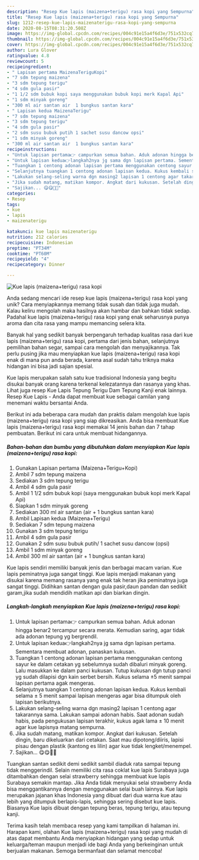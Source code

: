 ```yaml
---
description: "Resep Kue lapis (maizena+terigu) rasa kopi yang Sempurna"
title: "Resep Kue lapis (maizena+terigu) rasa kopi yang Sempurna"
slug: 1212-resep-kue-lapis-maizenaterigu-rasa-kopi-yang-sempurna
date: 2020-08-15T08:31:20.508Z
image: https://img-global.cpcdn.com/recipes/004c91e15a4f6d3e/751x532cq70/kue-lapis-maizenaterigu-rasa-kopi-foto-resep-utama.jpg
thumbnail: https://img-global.cpcdn.com/recipes/004c91e15a4f6d3e/751x532cq70/kue-lapis-maizenaterigu-rasa-kopi-foto-resep-utama.jpg
cover: https://img-global.cpcdn.com/recipes/004c91e15a4f6d3e/751x532cq70/kue-lapis-maizenaterigu-rasa-kopi-foto-resep-utama.jpg
author: Lura Glover
ratingvalue: 4.8
reviewcount: 5
recipeingredient:
- " Lapisan pertama MaizenaTeriguKopi"
- "7 sdm tepung maizena"
- "3 sdm tepung terigu"
- "4 sdm gula pasir"
- "1 1/2 sdm bubuk kopi saya menggunakan bubuk kopi merk Kapal Api"
- "1 sdm minyak goreng"
- "300 ml air santan air  1 bungkus santan kara"
- " Lapisan kedua MaizenaTerigu"
- "7 sdm tepung maizena"
- "3 sdm tepung terigu"
- "4 sdm gula pasir"
- "2 sdm susu bubuk putih 1 sachet susu dancow opsi"
- "1 sdm minyak goreng"
- "300 ml air santan air  1 bungkus santan kara"
recipeinstructions:
- "Untuk lapisan pertama👉 campurkan semua bahan. Aduk adonan hingga benar2 tercampur secara merata. Kemudian saring, agar tidak ada adonan tepung yg bergrendil."
- "Untuk lapisan kedua👉langkah2nya jg sama dgn lapisan pertama. Sementara membuat adonan, panaskan kukusan."
- "Tuangkan 1 centong adonan lapisan pertama menggunakan centong sayur ke dalam cetakan yg sebelumnya sudah dibaluri minyak goreng. Lalu masukkan ke dalam panci kukusan. Tutup kukusan dgn tutup panci yg sudah dilapisi dgn kain serbet bersih. Kukus selama ±5 menit sampai lapisan pertama agak mengeras."
- "Selanjutnya tuangkan 1 centong adonan lapisan kedua. Kukus kembali selama ± 5 menit sampai lapisan mengeras agar bisa ditumpuk oleh lapisan berikutnya."
- "Lakukan selang-seling warna dgn masing2 lapisan 1 centong agar takarannya sama. Lakukan sampai adonan habis. Saat adonan sudah habis, pada pengukusan lapisan terakhir, kukus agak lama ± 10 menit agar kue lapisnya matang sempurna."
- "Jika sudah matang, matikan kompor. Angkat dari kukusan. Setelah dingin, baru dikeluarkan dari cetakan. Saat mau dipotong/diiris, lapisi pisau dengan plastik (kantong es lilin) agar kue tidak lengket/menempel."
- "Sajikan... 😋😋🍰🥞"
categories:
- Resep
tags:
- kue
- lapis
- maizenaterigu

katakunci: kue lapis maizenaterigu 
nutrition: 212 calories
recipecuisine: Indonesian
preptime: "PT34M"
cooktime: "PT60M"
recipeyield: "4"
recipecategory: Dinner

---
```



![Kue lapis (maizena+terigu) rasa kopi](https://img-global.cpcdn.com/recipes/004c91e15a4f6d3e/751x532cq70/kue-lapis-maizenaterigu-rasa-kopi-foto-resep-utama.jpg)

Anda sedang mencari ide resep kue lapis (maizena+terigu) rasa kopi yang unik? Cara menyiapkannya memang tidak susah dan tidak juga mudah. Kalau keliru mengolah maka hasilnya akan hambar dan bahkan tidak sedap. Padahal kue lapis (maizena+terigu) rasa kopi yang enak seharusnya punya aroma dan cita rasa yang mampu memancing selera kita.

Banyak hal yang sedikit banyak berpengaruh terhadap kualitas rasa dari kue lapis (maizena+terigu) rasa kopi, pertama dari jenis bahan, selanjutnya pemilihan bahan segar, sampai cara mengolah dan menyajikannya. Tak perlu pusing jika mau menyiapkan kue lapis (maizena+terigu) rasa kopi enak di mana pun anda berada, karena asal sudah tahu triknya maka hidangan ini bisa jadi sajian spesial.

Kue lapis merupakan salah satu kue tradisional Indonesia yang begitu disukai banyak orang karena terkenal kelezatannya dan rasanya yang khas. Lihat juga resep Kue Lapis Tepung Terigu Dam Tepung Kanji enak lainnya. Resep Kue Lapis - Anda dapat membuat kue sebagai camilan yang menemani waktu bersantai Anda.


Berikut ini ada beberapa cara mudah dan praktis dalam mengolah kue lapis (maizena+terigu) rasa kopi yang siap dikreasikan. Anda bisa membuat Kue lapis (maizena+terigu) rasa kopi memakai 14 jenis bahan dan 7 tahap pembuatan. Berikut ini cara untuk membuat hidangannya.

<!--inarticleads1-->

##### Bahan-bahan dan bumbu yang dibutuhkan dalam menyiapkan Kue lapis (maizena+terigu) rasa kopi:

1. Gunakan  Lapisan pertama (Maizena+Terigu+Kopi)
1. Ambil 7 sdm tepung maizena
1. Sediakan 3 sdm tepung terigu
1. Ambil 4 sdm gula pasir
1. Ambil 1 1/2 sdm bubuk kopi (saya menggunakan bubuk kopi merk Kapal Api)
1. Siapkan 1 sdm minyak goreng
1. Sediakan 300 ml air santan (air + 1 bungkus santan kara)
1. Ambil  Lapisan kedua (Maizena+Terigu)
1. Sediakan 7 sdm tepung maizena
1. Gunakan 3 sdm tepung terigu
1. Ambil 4 sdm gula pasir
1. Gunakan 2 sdm susu bubuk putih/ 1 sachet susu dancow (opsi)
1. Ambil 1 sdm minyak goreng
1. Ambil 300 ml air santan (air + 1 bungkus santan kara)


Kue lapis sendiri memiliki banyak jenis dan berbagai macam varian. Kue lapis peminatnya juga sangat tinggi. Kue lapis menjadi makanan yang disukai karena memang rasanya yang enak tak heran jika peminatnya juga sangat tinggi. Didihkan santan dengan gula pasir,daun pandan dan sedikit garam,jika sudah mendidih matikan api dan biarkan dingin. 

<!--inarticleads2-->

##### Langkah-langkah menyiapkan Kue lapis (maizena+terigu) rasa kopi:

1. Untuk lapisan pertama👉 campurkan semua bahan. Aduk adonan hingga benar2 tercampur secara merata. Kemudian saring, agar tidak ada adonan tepung yg bergrendil.
1. Untuk lapisan kedua👉langkah2nya jg sama dgn lapisan pertama. Sementara membuat adonan, panaskan kukusan.
1. Tuangkan 1 centong adonan lapisan pertama menggunakan centong sayur ke dalam cetakan yg sebelumnya sudah dibaluri minyak goreng. Lalu masukkan ke dalam panci kukusan. Tutup kukusan dgn tutup panci yg sudah dilapisi dgn kain serbet bersih. Kukus selama ±5 menit sampai lapisan pertama agak mengeras.
1. Selanjutnya tuangkan 1 centong adonan lapisan kedua. Kukus kembali selama ± 5 menit sampai lapisan mengeras agar bisa ditumpuk oleh lapisan berikutnya.
1. Lakukan selang-seling warna dgn masing2 lapisan 1 centong agar takarannya sama. Lakukan sampai adonan habis. Saat adonan sudah habis, pada pengukusan lapisan terakhir, kukus agak lama ± 10 menit agar kue lapisnya matang sempurna.
1. Jika sudah matang, matikan kompor. Angkat dari kukusan. Setelah dingin, baru dikeluarkan dari cetakan. Saat mau dipotong/diiris, lapisi pisau dengan plastik (kantong es lilin) agar kue tidak lengket/menempel.
1. Sajikan... 😋😋🍰🥞


Tuangkan santan sedikit demi sedikit sambil diaduk rata sampai tepung tidak menggerindil. Selain memiliki cita rasa coklat kue lapis Surabaya juga ditambahkan dengan selai strawberry sehingga membuat kue lapis Surabaya semakin mantap. Jika Anda tidak menyukai selai strawberry Anda bisa menggantikannya dengan menggunakan selai buah lainnya. Kue lapis merupakan jajanan khas Indonesia yang dibuat dari dua warna kue atau lebih yang ditumpuk berlapis-lapis, sehingga sering disebut kue lapis. Biasanya Kue lapis dibuat dengan tepung beras, tepung terigu, atau tepung kanji. 

Terima kasih telah membaca resep yang kami tampilkan di halaman ini. Harapan kami, olahan Kue lapis (maizena+terigu) rasa kopi yang mudah di atas dapat membantu Anda menyiapkan hidangan yang sedap untuk keluarga/teman maupun menjadi ide bagi Anda yang berkeinginan untuk berjualan makanan. Semoga bermanfaat dan selamat mencoba!
